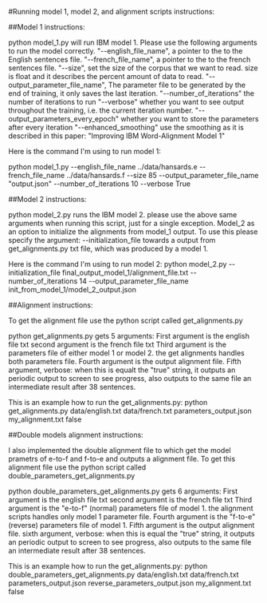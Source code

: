 #Running model 1, model 2, and alignment scripts instructions:

##Model 1 instructions: 

python model_1.py will run IBM model 1. Please use the following arguments to run the model correctly.
"--english_file_name", a pointer to the to the English sentences file.
"--french_file_name", a pointer to the to the french sentences file.
"--size", set the size of the corpus that we want to read. size is float and it describes the percent amount of data to read.
"--output_parameter_file_name", The parameter file to be generated by the end of training, it only saves the last iteration.
"--number_of_iterations" the number of iterations to run
"--verbose" whether you want to see output throughout the training, i.e. the current iteration number. 
"--output_parameters_every_epoch" whether you want to store the parameters after every iteration
"--enhanced_smoothing" use the smoothing as it is described in this paper: "Improving IBM Word-Alignment Model 1"

Here is the command I'm using to run model 1:

python model_1.py --english_file_name ../data/hansards.e
 --french_file_name ../data/hansards.f --size 85 --output_parameter_file_name "output.json" --number_of_iterations 10 
 --verbose True




##Model 2 instructions:

python model_2.py runs the IBM model 2. 
please use the above same arguments when running this script, just for a single exception.
Model_2 as an option to initialize the alignments from model_1 output.
To use this please specify the argument: 
--initialization_file towards a output from get_alignments.py txt file, 
which was produced by a model 1. 

Here is the command I'm using to run model 2:
python model_2.py --initialization_file final_output_model_1/alignment_file.txt --number_of_iterations 14 --output_parameter_file_name init_from_model_1/model_2_output.json 





##Alignment instructions:

To get the alignment file use the python script called get_alignments.py 

python get_alignments.py gets 5 arguments: 
First argument is the english file txt
second argument is the french file txt 
Third argument is the parameters file of either model 1 or model 2. the get alignments handles both parameters file.
Fourth argument is the output alignment file.
Fifth argument, verbose: when this is equalt the "true" string,
it outputs an periodic output to screen to see progress, also outputs to the same file an intermediate result after 38 sentences.

This is an example how to run the get_alignments.py:
python get_alignments.py data/english.txt data/french.txt parameters_output.json my_alignment.txt false 




##Double models alignment instructions:

I also implemented the double alignment file to which get the model prametrs of e-to-f and f-to-e and outputs 
a alignment file. 
To get this alignment file use the python script called double_parameters_get_alignments.py 

python double_parameters_get_alignments.py gets 6 arguments: 
First argument is the english file txt
second argument is the french file txt 
Third argument is the "e-to-f" (normal) parameters file of model 1. the alignment scripts handles only model 1 parameter file.
Fourth argument is the "f-to-e" (reverse) parameters file of model 1.
Fifth  argument is the output alignment file.
sixth argument, verbose: when this is equal the "true" string,
it outputs an periodic output to screen to see progress, also outputs to the same file an intermediate result after 38 sentences.

This is an example how to run the get_alignments.py:
python double_parameters_get_alignments.py data/english.txt data/french.txt parameters_output.json reverse_parameters_output.json my_alignment.txt false 

